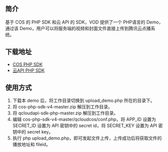 ## 简介

基于 COS 的 PHP SDK 和云 API 的 SDK，VOD 提供了一个 PHP语言的 Demo，通过该 Demo，用户可以将服务端的视频和封面文件直接上传到腾讯云点播系统。

## 下载地址

* [COS PHP SDK](https://www.qcloud.com/document/product/436/6274)
* [云API PHP SDK](https://www.qcloud.com/document/developer-resource/494/7243)

## 使用方式

1. 下载本 demo 后，将工作目录切换到 upload_demo.php 所在的目录下。
1. 将 cos-php-sdk-v4-master.zip 解压到工作目录。
1. 将 qcloudapi-sdk-php-master.zip 解压到工作目录。
1. 编辑 cos-php-sdk-v4-master/qcloudcos/conf.php，将 APP_ID 设置为  SECRET_ID 设置为 API 密钥中的 secret id，将 SECRET_KEY 设置为 API 密钥中的 secret key。
1. 执行 php upload_demo.php，即可发起文件上传，上传成功后将获取文件的播放地址和 fileid。
